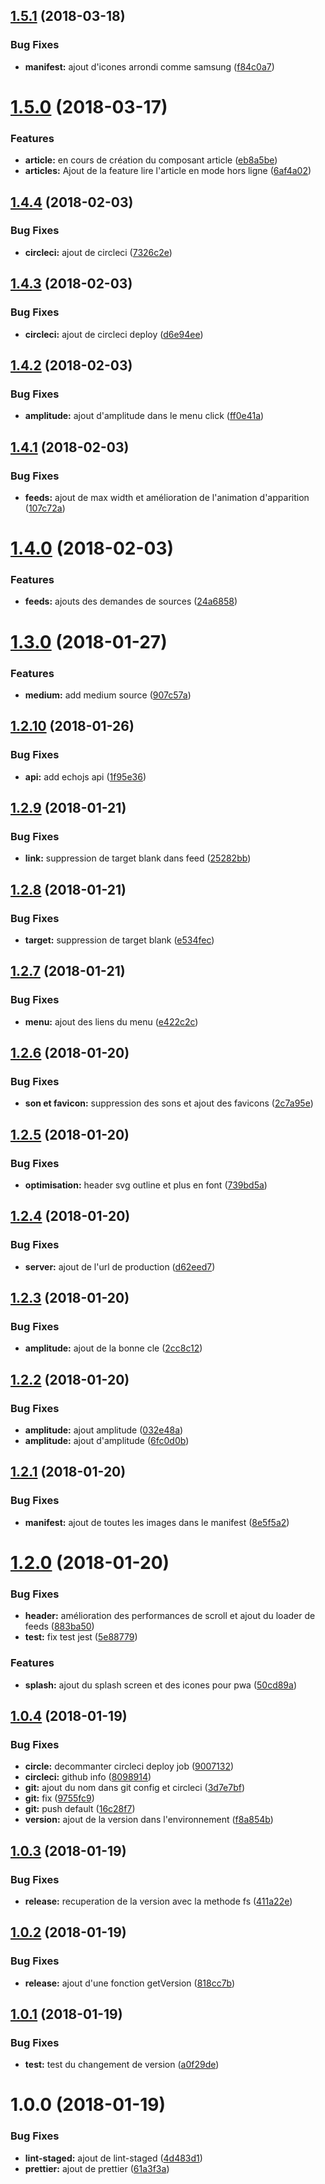 <a name="1.5.1"></a>
## [1.5.1](https://github.com/jsjitsudotcom/www.jsjitsu.com/compare/v1.5.0...v1.5.1) (2018-03-18)


### Bug Fixes

* **manifest:** ajout d'icones arrondi comme samsung ([f84c0a7](https://github.com/jsjitsudotcom/www.jsjitsu.com/commit/f84c0a7))



<a name="1.5.0"></a>
# [1.5.0](https://github.com/jsjitsudotcom/www.jsjitsu.com/compare/v1.4.4...v1.5.0) (2018-03-17)


### Features

* **article:** en cours de création du composant article ([eb8a5be](https://github.com/jsjitsudotcom/www.jsjitsu.com/commit/eb8a5be))
* **articles:** Ajout de la feature lire l'article en mode hors ligne ([6af4a02](https://github.com/jsjitsudotcom/www.jsjitsu.com/commit/6af4a02))



<a name="1.4.4"></a>
## [1.4.4](https://github.com/jsjitsudotcom/www.jsjitsu.com/compare/v1.4.3...v1.4.4) (2018-02-03)


### Bug Fixes

* **circleci:** ajout de circleci ([7326c2e](https://github.com/jsjitsudotcom/www.jsjitsu.com/commit/7326c2e))



<a name="1.4.3"></a>
## [1.4.3](https://github.com/jsjitsudotcom/www.jsjitsu.com/compare/v1.4.2...v1.4.3) (2018-02-03)


### Bug Fixes

* **circleci:** ajout de circleci deploy ([d6e94ee](https://github.com/jsjitsudotcom/www.jsjitsu.com/commit/d6e94ee))



<a name="1.4.2"></a>
## [1.4.2](https://bitbucket.org/MarquesDev/jsjitsu-interface/compare/v1.4.1...v1.4.2) (2018-02-03)


### Bug Fixes

* **amplitude:** ajout d'amplitude dans le menu click ([ff0e41a](https://bitbucket.org/MarquesDev/jsjitsu-interface/commits/ff0e41a))



<a name="1.4.1"></a>
## [1.4.1](https://bitbucket.org/MarquesDev/jsjitsu-interface/compare/v1.4.0...v1.4.1) (2018-02-03)


### Bug Fixes

* **feeds:** ajout de max width et amélioration de l'animation d'apparition ([107c72a](https://bitbucket.org/MarquesDev/jsjitsu-interface/commits/107c72a))



<a name="1.4.0"></a>
# [1.4.0](https://bitbucket.org/MarquesDev/jsjitsu-interface/compare/v1.3.0...v1.4.0) (2018-02-03)


### Features

* **feeds:** ajouts des demandes de sources ([24a6858](https://bitbucket.org/MarquesDev/jsjitsu-interface/commits/24a6858))



<a name="1.3.0"></a>
# [1.3.0](https://bitbucket.org/MarquesDev/jsjitsu-interface/compare/v1.2.10...v1.3.0) (2018-01-27)


### Features

* **medium:** add medium source ([907c57a](https://bitbucket.org/MarquesDev/jsjitsu-interface/commits/907c57a))



<a name="1.2.10"></a>
## [1.2.10](https://bitbucket.org/MarquesDev/jsjitsu-interface/compare/v1.2.9...v1.2.10) (2018-01-26)


### Bug Fixes

* **api:** add echojs api ([1f95e36](https://bitbucket.org/MarquesDev/jsjitsu-interface/commits/1f95e36))



<a name="1.2.9"></a>
## [1.2.9](https://bitbucket.org/MarquesDev/jsjitsu-interface/compare/v1.2.8...v1.2.9) (2018-01-21)


### Bug Fixes

* **link:** suppression de target blank dans feed ([25282bb](https://bitbucket.org/MarquesDev/jsjitsu-interface/commits/25282bb))



<a name="1.2.8"></a>
## [1.2.8](https://bitbucket.org/MarquesDev/jsjitsu-interface/compare/v1.2.7...v1.2.8) (2018-01-21)


### Bug Fixes

* **target:** suppression de target blank ([e534fec](https://bitbucket.org/MarquesDev/jsjitsu-interface/commits/e534fec))



<a name="1.2.7"></a>
## [1.2.7](https://bitbucket.org/MarquesDev/jsjitsu-interface/compare/v1.2.6...v1.2.7) (2018-01-21)


### Bug Fixes

* **menu:** ajout des liens du menu ([e422c2c](https://bitbucket.org/MarquesDev/jsjitsu-interface/commits/e422c2c))



<a name="1.2.6"></a>
## [1.2.6](https://bitbucket.org/MarquesDev/jsjitsu-interface/compare/v1.2.5...v1.2.6) (2018-01-20)


### Bug Fixes

* **son et favicon:** suppression des sons et ajout des favicons ([2c7a95e](https://bitbucket.org/MarquesDev/jsjitsu-interface/commits/2c7a95e))



<a name="1.2.5"></a>
## [1.2.5](https://bitbucket.org/MarquesDev/jsjitsu-interface/compare/v1.2.4...v1.2.5) (2018-01-20)


### Bug Fixes

* **optimisation:** header svg outline et plus en font ([739bd5a](https://bitbucket.org/MarquesDev/jsjitsu-interface/commits/739bd5a))



<a name="1.2.4"></a>
## [1.2.4](https://bitbucket.org/MarquesDev/jsjitsu-interface/compare/v1.2.3...v1.2.4) (2018-01-20)


### Bug Fixes

* **server:** ajout de l'url de production ([d62eed7](https://bitbucket.org/MarquesDev/jsjitsu-interface/commits/d62eed7))



<a name="1.2.3"></a>
## [1.2.3](https://bitbucket.org/MarquesDev/jsjitsu-interface/compare/v1.2.2...v1.2.3) (2018-01-20)


### Bug Fixes

* **amplitude:** ajout de la bonne cle ([2cc8c12](https://bitbucket.org/MarquesDev/jsjitsu-interface/commits/2cc8c12))



<a name="1.2.2"></a>
## [1.2.2](https://bitbucket.org/MarquesDev/jsjitsu-interface/compare/v1.2.1...v1.2.2) (2018-01-20)


### Bug Fixes

* **amplitude:** ajout amplitude ([032e48a](https://bitbucket.org/MarquesDev/jsjitsu-interface/commits/032e48a))
* **amplitude:** ajout d'amplitude ([6fc0d0b](https://bitbucket.org/MarquesDev/jsjitsu-interface/commits/6fc0d0b))



<a name="1.2.1"></a>
## [1.2.1](https://bitbucket.org/MarquesDev/jsjitsu-interface/compare/v1.2.0...v1.2.1) (2018-01-20)


### Bug Fixes

* **manifest:** ajout de toutes les images dans le manifest ([8e5f5a2](https://bitbucket.org/MarquesDev/jsjitsu-interface/commits/8e5f5a2))



<a name="1.2.0"></a>
# [1.2.0](https://bitbucket.org/MarquesDev/jsjitsu-interface/compare/v1.0.4...v1.2.0) (2018-01-20)


### Bug Fixes

* **header:** amélioration des performances de scroll et ajout du loader de feeds ([883ba50](https://bitbucket.org/MarquesDev/jsjitsu-interface/commits/883ba50))
* **test:** fix test jest ([5e88779](https://bitbucket.org/MarquesDev/jsjitsu-interface/commits/5e88779))


### Features

* **splash:** ajout du splash screen et des icones pour pwa ([50cd89a](https://bitbucket.org/MarquesDev/jsjitsu-interface/commits/50cd89a))



<a name="1.0.4"></a>
## [1.0.4](https://bitbucket.org/MarquesDev/jsjitsu-interface/compare/v1.0.3...v1.0.4) (2018-01-19)


### Bug Fixes

* **circle:** decommanter circleci deploy job ([9007132](https://bitbucket.org/MarquesDev/jsjitsu-interface/commits/9007132))
* **circleci:** github info ([8098914](https://bitbucket.org/MarquesDev/jsjitsu-interface/commits/8098914))
* **git:** ajout du nom dans git config et circleci ([3d7e7bf](https://bitbucket.org/MarquesDev/jsjitsu-interface/commits/3d7e7bf))
* **git:** fix ([9755fc9](https://bitbucket.org/MarquesDev/jsjitsu-interface/commits/9755fc9))
* **git:** push default ([16c28f7](https://bitbucket.org/MarquesDev/jsjitsu-interface/commits/16c28f7))
* **version:** ajout de la version dans l'environnement ([f8a854b](https://bitbucket.org/MarquesDev/jsjitsu-interface/commits/f8a854b))



<a name="1.0.3"></a>
## [1.0.3](https://bitbucket.org/MarquesDev/jsjitsu-interface/compare/v1.0.2...v1.0.3) (2018-01-19)


### Bug Fixes

* **release:** recuperation de la version avec la methode fs ([411a22e](https://bitbucket.org/MarquesDev/jsjitsu-interface/commits/411a22e))



<a name="1.0.2"></a>
## [1.0.2](https://bitbucket.org/MarquesDev/jsjitsu-interface/compare/v1.0.1...v1.0.2) (2018-01-19)


### Bug Fixes

* **release:** ajout d'une fonction getVersion ([818cc7b](https://bitbucket.org/MarquesDev/jsjitsu-interface/commits/818cc7b))



<a name="1.0.1"></a>
## [1.0.1](https://bitbucket.org/MarquesDev/jsjitsu-interface/compare/v1.0.0...v1.0.1) (2018-01-19)


### Bug Fixes

* **test:** test du changement de version ([a0f29de](https://bitbucket.org/MarquesDev/jsjitsu-interface/commits/a0f29de))



<a name="1.0.0"></a>
# 1.0.0 (2018-01-19)


### Bug Fixes

* **lint-staged:** ajout de lint-staged ([4d483d1](https://bitbucket.org/MarquesDev/jsjitsu-interface/commits/4d483d1))
* **prettier:** ajout de prettier ([61a3f3a](https://bitbucket.org/MarquesDev/jsjitsu-interface/commits/61a3f3a))




